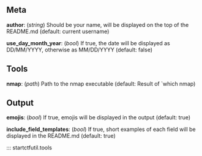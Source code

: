 ## Meta

**author**: (*string*) Should be your name, will be displayed on the top of the README.md (default: current username)

**use_day_month_year**: (*bool*) If true, the date will be displayed as DD/MM/YYYY, otherwise as MM/DD/YYYY (default: false)

## Tools

**nmap**: (*path*) Path to the nmap executable (default: Result of `which nmap)

## Output

**emojis**: (*bool*) If true, emojis will be displayed in the output (default: true)

**include_field_templates**: (*bool*) If true, short examples of each field will be displayed in the README.md (default: true)

::: startctfutil.tools